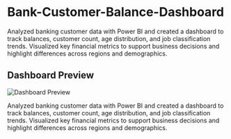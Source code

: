 # Bank-Customer-Balance-Dashboard
Analyzed banking customer data with Power BI and created a dashboard to track balances, customer count, age distribution, and job classification trends. Visualized key financial metrics to support business decisions and highlight differences across regions and demographics.

## Dashboard Preview
![Dashboard Preview](bank_project.jpg)

Analyzed banking customer data with Power BI and created a dashboard to track balances, customer count, age distribution, and job classification trends. Visualized key financial metrics to support business decisions and highlight differences across regions and demographics.
